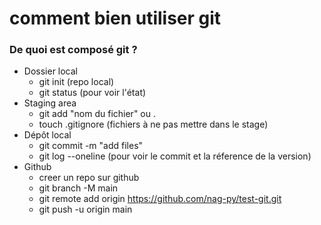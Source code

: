 # comment bien utiliser git

### De quoi est composé git ?

- Dossier local
	- git init (repo local)
	- git status (pour voir l'état)
- Staging area
	- git add "nom du fichier" ou .
	- touch .gitignore (fichiers à ne pas mettre dans le stage)
- Dépôt local
	- git commit -m "add files"
	- git log --oneline (pour voir le commit et la réference de la version)
- Github
	- creer un repo sur github
	- git branch -M main
	- git remote add origin https://github.com/nag-py/test-git.git
	- git push -u origin main
